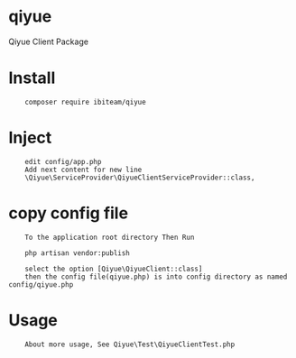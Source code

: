 # qiyue
Qiyue Client Package

# Install
```
    composer require ibiteam/qiyue
```

# Inject
```
    edit config/app.php
    Add next content for new line 
    \Qiyue\ServiceProvider\QiyueClientServiceProvider::class,
```

# copy config file
```
    To the application root directory Then Run 
    
    php artisan vendor:publish

    select the option [Qiyue\QiyueClient::class]
    then the config file(qiyue.php) is into config directory as named config/qiyue.php
```

# Usage

```
    About more usage, See Qiyue\Test\QiyueClientTest.php 
```